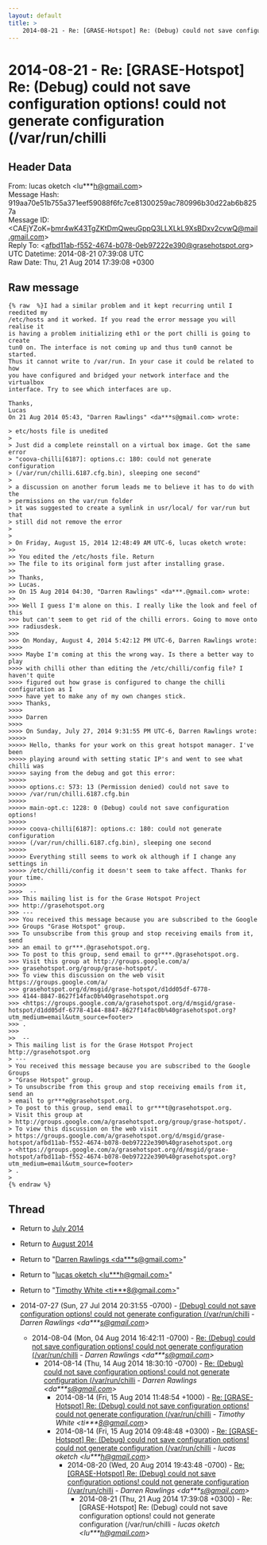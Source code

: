 ```yaml
---
layout: default
title: >
    2014-08-21 - Re: [GRASE-Hotspot] Re: (Debug) could not save configuration options! could not generate configuration (/var/run/chilli
---
```


# 2014-08-21 - Re: [GRASE-Hotspot] Re: (Debug) could not save configuration options! could not generate configuration (/var/run/chilli

## Header Data

From: lucas oketch \<lu***h@gmail.com\><br>
Message Hash: 919aa70e51b755a371eef59088f6fc7ce81300259ac780996b30d22ab6b8257a<br>
Message ID: \<CAEjYZoK=bmr4wK43TgZKtDmQweuGppQ3LLXLkL9XsBDxv2cvwQ@mail.gmail.com\><br>
Reply To: \<afbd11ab-f552-4674-b078-0eb97222e390@grasehotspot.org\><br>
UTC Datetime: 2014-08-21 07:39:08 UTC<br>
Raw Date: Thu, 21 Aug 2014 17:39:08 +0300<br>

## Raw message

```
{% raw  %}I had a similar problem and it kept recurring until I reedited my
/etc/hosts and it worked. If you read the error message you will realise it
is having a problem initializing eth1 or the port chilli is going to create
tun0 on. The interface is not coming up and thus tun0 cannot be started.
Thus it cannot write to /var/run. In your case it could be related to how
you have configured and bridged your network interface and the virtualbox
interface. Try to see which interfaces are up.

Thanks,
Lucas
On 21 Aug 2014 05:43, "Darren Rawlings" <da***s@gmail.com> wrote:

> etc/hosts file is unedited
>
> Just did a complete reinstall on a virtual box image. Got the same error
> "coova-chilli[6187]: options.c: 180: could not generate configuration
> (/var/run/chilli.6187.cfg.bin), sleeping one second"
>
> a discussion on another forum leads me to believe it has to do with the
> permissions on the var/run folder
> it was suggested to create a symlink in usr/local/ for var/run but that
> still did not remove the error
>
>
> On Friday, August 15, 2014 12:48:49 AM UTC-6, lucas oketch wrote:
>>
>> You edited the /etc/hosts file. Return
>> The file to its original form just after installing grase.
>>
>> Thanks,
>> Lucas.
>> On 15 Aug 2014 04:30, "Darren Rawlings" <da***.@gmail.com> wrote:
>>
>>> Well I guess I'm alone on this. I really like the look and feel of this
>>> but can't seem to get rid of the chilli errors. Going to move onto
>>> radiusdesk.
>>>
>>> On Monday, August 4, 2014 5:42:12 PM UTC-6, Darren Rawlings wrote:
>>>>
>>>> Maybe I'm coming at this the wrong way. Is there a better way to play
>>>> with chilli other than editing the /etc/chilli/config file? I haven't quite
>>>> figured out how grase is configured to change the chilli configuration as I
>>>> have yet to make any of my own changes stick.
>>>> Thanks,
>>>>
>>>> Darren
>>>>
>>>> On Sunday, July 27, 2014 9:31:55 PM UTC-6, Darren Rawlings wrote:
>>>>>
>>>>> Hello, thanks for your work on this great hotspot manager. I've been
>>>>> playing around with setting static IP's and went to see what chilli was
>>>>> saying from the debug and got this error:
>>>>>
>>>>> options.c: 573: 13 (Permission denied) could not save to
>>>>> /var/run/chilli.6187.cfg.bin
>>>>>
>>>>> main-opt.c: 1228: 0 (Debug) could not save configuration options!
>>>>>
>>>>> coova-chilli[6187]: options.c: 180: could not generate configuration
>>>>> (/var/run/chilli.6187.cfg.bin), sleeping one second
>>>>>
>>>>> Everything still seems to work ok although if I change any settings in
>>>>> /etc/chilli/config it doesn't seem to take affect. Thanks for your time.
>>>>>
>>>>  --
>>> This mailing list is for the Grase Hotspot Project
>>> http://grasehotspot.org
>>> ---
>>> You received this message because you are subscribed to the Google
>>> Groups "Grase Hotspot" group.
>>> To unsubscribe from this group and stop receiving emails from it, send
>>> an email to gr***.@grasehotspot.org.
>>> To post to this group, send email to gr***.@grasehotspot.org.
>>> Visit this group at http://groups.google.com/a/
>>> grasehotspot.org/group/grase-hotspot/.
>>> To view this discussion on the web visit https://groups.google.com/a/
>>> grasehotspot.org/d/msgid/grase-hotspot/d1dd05df-6778-
>>> 4144-8847-8627f14fac0b%40grasehotspot.org
>>> <https://groups.google.com/a/grasehotspot.org/d/msgid/grase-hotspot/d1dd05df-6778-4144-8847-8627f14fac0b%40grasehotspot.org?utm_medium=email&utm_source=footer>
>>> .
>>>
>>  --
> This mailing list is for the Grase Hotspot Project http://grasehotspot.org
> ---
> You received this message because you are subscribed to the Google Groups
> "Grase Hotspot" group.
> To unsubscribe from this group and stop receiving emails from it, send an
> email to gr***e@grasehotspot.org.
> To post to this group, send email to gr***t@grasehotspot.org.
> Visit this group at
> http://groups.google.com/a/grasehotspot.org/group/grase-hotspot/.
> To view this discussion on the web visit
> https://groups.google.com/a/grasehotspot.org/d/msgid/grase-hotspot/afbd11ab-f552-4674-b078-0eb97222e390%40grasehotspot.org
> <https://groups.google.com/a/grasehotspot.org/d/msgid/grase-hotspot/afbd11ab-f552-4674-b078-0eb97222e390%40grasehotspot.org?utm_medium=email&utm_source=footer>
> .
>
{% endraw %}
```

## Thread

+ Return to [July 2014](/archive/2014/07)
+ Return to [August 2014](/archive/2014/08)

+ Return to "[Darren Rawlings <da***s<span>@</span>gmail.com>](/authors/da___s_at_gmail_com)"
+ Return to "[lucas oketch <lu***h<span>@</span>gmail.com>](/authors/lu___h_at_gmail_com)"
+ Return to "[Timothy White <ti***8<span>@</span>gmail.com>](/authors/ti___8_at_gmail_com)"

+ 2014-07-27 (Sun, 27 Jul 2014 20:31:55 -0700) - [(Debug) could not save configuration options!  could not generate configuration (/var/run/chilli](/archive/2014/07/f68527adddb759abce26d8ea744ba0b0d09e0f2d534a8b3a17e2c99d2effa7c2) - _Darren Rawlings \<da***s@gmail.com\>_
  + 2014-08-04 (Mon, 04 Aug 2014 16:42:11 -0700) - [Re: (Debug) could not save configuration options!  could not generate configuration (/var/run/chilli](/archive/2014/08/02a1f3afa1cdd5aace364e94030795f36389f4a792837fb82fa3f61cd37aca5e) - _Darren Rawlings \<da***s@gmail.com\>_
    + 2014-08-14 (Thu, 14 Aug 2014 18:30:10 -0700) - [Re: (Debug) could not save configuration options!  could not generate configuration (/var/run/chilli](/archive/2014/08/4355190383ea6b61f416c08d54637cd4d9da61817f8e34920cba3f72ca71b5ca) - _Darren Rawlings \<da***s@gmail.com\>_
      + 2014-08-14 (Fri, 15 Aug 2014 11:48:54 +1000) - [Re: [GRASE-Hotspot] Re: (Debug) could not save configuration options! could not generate configuration (/var/run/chilli](/archive/2014/08/9b9900254c672bcdcd85992f0e61175fb17e43a2d79a428d482c6b89d40d6950) - _Timothy White \<ti***8@gmail.com\>_
      + 2014-08-14 (Fri, 15 Aug 2014 09:48:48 +0300) - [Re: [GRASE-Hotspot] Re: (Debug) could not save configuration options! could not generate configuration (/var/run/chilli](/archive/2014/08/ce5ce4d9407966df6c8e235381d005880d61f794e7a4f4b5f85243276d9fb538) - _lucas oketch \<lu***h@gmail.com\>_
        + 2014-08-20 (Wed, 20 Aug 2014 19:43:48 -0700) - [Re: [GRASE-Hotspot] Re: (Debug) could not save configuration options! could not generate configuration (/var/run/chilli](/archive/2014/08/4a957749de15fcedaaa539a38c6b1a8cb964caa229b68c459316f5e781f582ae) - _Darren Rawlings \<da***s@gmail.com\>_
          + 2014-08-21 (Thu, 21 Aug 2014 17:39:08 +0300) - Re: [GRASE-Hotspot] Re: (Debug) could not save configuration options! could not generate configuration (/var/run/chilli - _lucas oketch \<lu***h@gmail.com\>_

